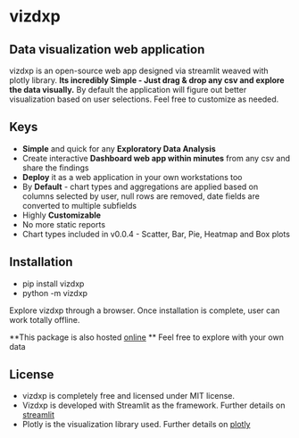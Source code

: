 # vizdxp

## Data visualization web application

vizdxp is an open-source web app designed via streamlit weaved with plotly library. **Its incredibly Simple - Just drag & drop any csv and explore the data visually.** By default the application will figure out better visualization based on user selections. Feel free to customize as needed.

## Keys
- **Simple** and quick for any **Exploratory Data Analysis**
- Create interactive **Dashboard web app within minutes** from any csv and share the findings
- **Deploy** it as a web application in your own workstations too
- By **Default** - chart types and aggregations are applied based on columns selected by user, null rows are removed, date fields are converted to multiple subfields
- Highly **Customizable**
- No more static reports
- Chart types included in v0.0.4 - Scatter, Bar, Pie, Heatmap and Box plots

## Installation

- pip install vizdxp
- python -m vizdxp

Explore vizdxp through a browser. Once installation is complete, user can work totally offline.

**This package is also hosted [online](https://vizdxp.herokuapp.com) ** Feel free to explore with your own data

## License
- vizdxp is completely free and licensed under MIT license.
- Vizdxp is developed with Streamlit as the framework. Further details on [streamlit](https://www.streamlit.io/)
- Plotly is the visualization library used. Further details on [plotly](https://plotly.com/)